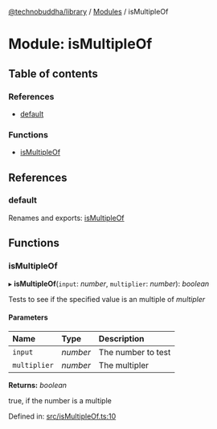 [@technobuddha/library](../..) / [Modules](../Modules.md) / isMultipleOf

# Module: isMultipleOf

## Table of contents

### References

- [default](ismultipleof.md#default)

### Functions

- [isMultipleOf](ismultipleof.md#ismultipleof)

## References

### default

Renames and exports: [isMultipleOf](ismultipleof.md#ismultipleof)

## Functions

### isMultipleOf

▸ **isMultipleOf**(`input`: *number*, `multiplier`: *number*): *boolean*

Tests to see if the specified value is an multiple of *multipler*

#### Parameters

| Name | Type | Description |
| :------ | :------ | :------ |
| `input` | *number* | The number to test |
| `multiplier` | *number* | The multipler |

**Returns:** *boolean*

true, if the number is a multiple

Defined in: [src/isMultipleOf.ts:10](../src/isMultipleOf.ts#L10)
